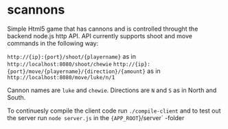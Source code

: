 scannons
========

Simple Html5 game that has cannons and is controlled throught the backend node.js http API.
API currently supports shoot and move commands in the following way:

`http://{ip}:{port}/shoot/{playername}` as in `http://localhost:8080/shoot/chewie` 
`http://{ip}:{port}/move/{playername}/{direction}/{amount}` as in `http://localhost:8080/move/luke/n/1`

Cannon names are `luke` and `chewie`.
Directions are `N` and  `S` as in North and South. 

To continuesly compile the client code run `./compile-client` and to test out the server run `node server.js` in the `{APP_ROOT`}/server` -folder
